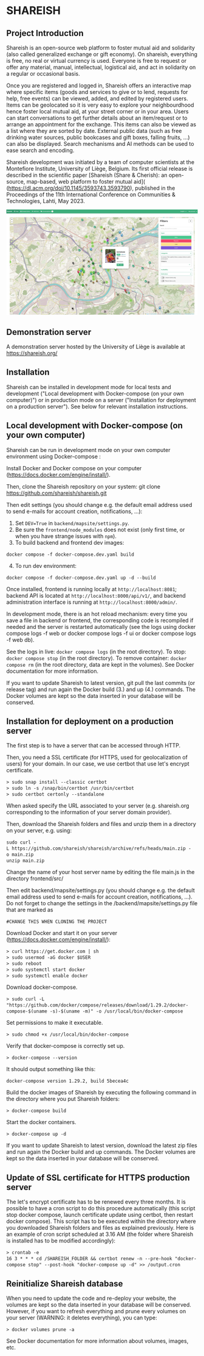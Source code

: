 # SHAREISH

## Project Introduction
Shareish is an open-source web platform to foster mutual aid and solidarity (also called generalized exchange or gift economy). On shareish, everything is free, no real or virtual currency is used. Everyone is free to request or offer any material, manual, intellectual, logistical aid, and act in solidarity on a regular or occasional basis.

Once you are registered and logged in, Shareish offers an interactive map where specific items (goods and services to give or to lend, requests for help, free events) can be viewed, added, and edited by registered users. Items can be geolocated so it is very easy to explore your neighbourdhood hence foster local mutual aid, at your street corner or in your area. Users can start conversations to get further details about an item/request or to arrange an appointment for the exchange. This items can also be viewed as a list where they are sorted by date. External public data (such as free drinking water sources, public bookcases and gift boxes, falling fruits, ...) can also be displayed. Search mechanisms and AI methods can be used to ease search and encoding.

Shareish development was initiated by a team of computer scientists at the Montefiore Institute, University of Liège, Belgium. Its first official release is described in the scientific paper [Shareish (Share & Cherish): an open-source, map-based, web platform to foster mutual aid]( (https://dl.acm.org/doi/10.1145/3593743.3593790), published in the Proceedings of the 11th International Conference on Communities & Technologies, Lahti, May 2023.

![Shareish map](shareish-map-screenshot.jpg?raw=true "Shareish map")

## Demonstration server

A demonstration server hosted by the University of Liège is available at https://shareish.org/

## Installation
Shareish can be installed in development mode for local tests and development ("Local development with Docker-compose (on your own computer)") or in production mode on a server ("Installation for deployment on a production server"). See below for relevant installation instructions.

## Local development with Docker-compose (on your own computer)

Shareish can be run in development mode on your own computer environment using Docker-compose :

Install Docker and Docker compose on your computer (https://docs.docker.com/engine/install/).

Then, clone the Shareish repository on your system:
git clone https://github.com/shareish/shareish.git

Then edit settings (you should change e.g. the default email address used to send e-mails for account creation, notifications, ...):
1. Set `DEV=True` in `backend/mapsite/settings.py`.
2. Be sure the `frontend/node_modules` does not exist (only first time, or when you have 
   strange issues with `npm`).
3. To build backend and frontend dev images:
```
docker compose -f docker-compose.dev.yaml build
```
4. To run dev environment:
``` 
docker compose -f docker-compose.dev.yaml up -d --build
```

Once installed, frontend is running locally at `http://localhost:8081`; backend API is located at `http://localhost:8000/api/v1/`, and backend administration interface is running at `http://localhost:8000/admin/`.

In development mode, there is an hot reload mechanism: every time you save a file in backend or frontend, the 
corresponding code is recompiled if needed and the server is restarted automatically (see the logs using docker compose logs -f web or docker compose logs -f ui or docker compose logs -f web db).

See the logs in live: `docker compose logs` (in the root directory).
To stop: `docker compose stop` (in the root directory).
To remove container: `docker compose rm` (in the root directory, data are kept in the volumes).
See Docker documentation for more information.

If you want to update Shareish to latest version, git pull the last commits (or release tag) and run again the Docker build (3.) and up (4.) commands. The Docker volumes are kept so the data inserted in your database will be conserved.


## Installation for deployment on a production server

The first step is to have a server that can be accessed through HTTP.

Then, you need a SSL certificate (for HTTPS, used for geolocalization of users) for your domain. In our case, we use certbot that use let's encrypt certificate. 
```
> sudo snap install --classic certbot
> sudo ln -s /snap/bin/certbot /usr/bin/certbot
> sudo certbot certonly --standalone
```  
When asked specify the URL associated to your server (e.g. shareish.org corresponding to the information of your server domain provider).


Then, download the Shareish folders and files and unzip them in a directory on your server, e.g.  using:

```
sudo curl -L https://github.com/shareish/shareish/archive/refs/heads/main.zip -o main.zip
unzip main.zip 
```

Change the name of your host server name by editing the file main.js in the directory frontend/src/

Then edit backend/mapsite/settings.py (you should change e.g. the default email address used to send e-mails for account creation, notifications, ...). Do not forget to change the settings in the /backend/mapsite/settings.py file that are marked as
```
#CHANGE THIS WHEN CLONING THE PROJECT
```

Download Docker and start it on your server (https://docs.docker.com/engine/install/):

```
> curl https://get.docker.com | sh
> sudo usermod -aG docker $USER
> sudo reboot
> sudo systemctl start docker
> sudo systemctl enable docker
```

Download docker-compose.

```
> sudo curl -L "https://github.com/docker/compose/releases/download/1.29.2/docker-compose-$(uname -s)-$(uname -m)" -o /usr/local/bin/docker-compose
```

Set permissions to make it executable.

```
> sudo chmod +x /usr/local/bin/docker-compose
```

Verify that docker-compose is correctly set up.

```
> docker-compose --version
```
It should output something like this:
```
docker-compose version 1.29.2, build 5becea4c
```

Build the docker images of Shareish by executing the following command in the directory where you put Shareish folders:

```
> docker-compose build
```

Start the docker containers.

```
> docker-compose up -d
```

If you want to update Shareish to latest version, download the latest zip files and run again the Docker build and up commands.
The Docker volumes are kept so the data inserted in your database will be conserved.


## Update of SSL certificate for HTTPS production server
The let's encrypt certificate has to be renewed every three months. It is possible to have a cron script to do this procedure automatically (this script stop docker compose, launch certificate update using certbot, then restart docker compose). This script has to be executed within the directory where you downloaded Shareish folders and files as explained previously. Here is an example of cron script scheduled at 3.16 AM (the folder where Shareish is installed has to be modified accordingly):
```
> crontab -e
16 3 * * * cd /SHAREISH_FOLDER && certbot renew -n --pre-hook "docker-compose stop" --post-hook "docker-compose up -d" >> /output.cron
```

## Reinitialize Shareish database
When you need to update the code and re-deploy your website, the volumes are kept so the data inserted in your database will be conserved. However, if you want to refresh everything and prune every volumes on your server (WARNING: it deletes everything), you can type:

```
> docker volumes prune -a
```

See Docker documentation for more information about volumes, images, etc.

